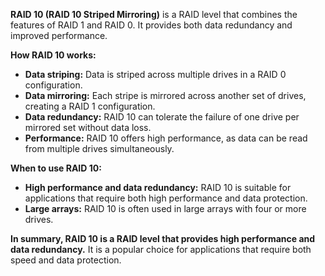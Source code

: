 **RAID 10 (RAID 10 Striped Mirroring)** is a RAID level that combines the features of RAID 1 and RAID 0. It provides both data redundancy and improved performance.

**How RAID 10 works:**

- **Data striping:** Data is striped across multiple drives in a RAID 0 configuration.
- **Data mirroring:** Each stripe is mirrored across another set of drives, creating a RAID 1 configuration.
- **Data redundancy:** RAID 10 can tolerate the failure of one drive per mirrored set without data loss.
- **Performance:** RAID 10 offers high performance, as data can be read from multiple drives simultaneously.

**When to use RAID 10:**

- **High performance and data redundancy:** RAID 10 is suitable for applications that require both high performance and data protection.
- **Large arrays:** RAID 10 is often used in large arrays with four or more drives.

**In summary, RAID 10 is a RAID level that provides high performance and data redundancy.** It is a popular choice for applications that require both speed and data protection.